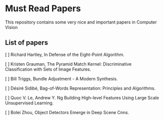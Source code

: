 Must Read Papers
===============================================
This repository contains some very nice and important papers in Computer Vision

List of papers
-----------------

[ ] Richard Hartley, In Defense of the Eight-Point Algorithm.

[ ] Kristen Grauman, The Pyramid Match Kernel: Discriminative Classification with Sets of Image Features.

[ ] Bill Triggs, Bundle Adjustment - A Modern Synthesis.

[ ] Désiré Sidibé, Bag-of-Words Representation: Principles and Algorithms.

[ ] Quoc V. Le, Andrew Y. Ng Building High-level Features Using Large Scale Unsupervised Learning.

[ ] Bolei Zhou, Object Detectors Emerge in Deep Scene Cnns.

